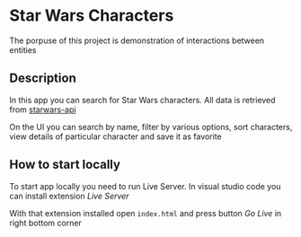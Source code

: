 # Star Wars Characters

The porpuse of this project is demonstration of interactions between entities

## Description

In this app you can search for Star Wars characters. 
All data is retrieved from [starwars-api](https://akabab.github.io/starwars-api/api)

On the UI you can search by name, filter by various options, sort characters, view details of particular character and save it as favorite

## How to start locally

To start app locally you need to run Live Server.
In visual studio code you can install extension *Live Server*

With that extension installed open `index.html` and press button *Go Live* in right bottom corner
